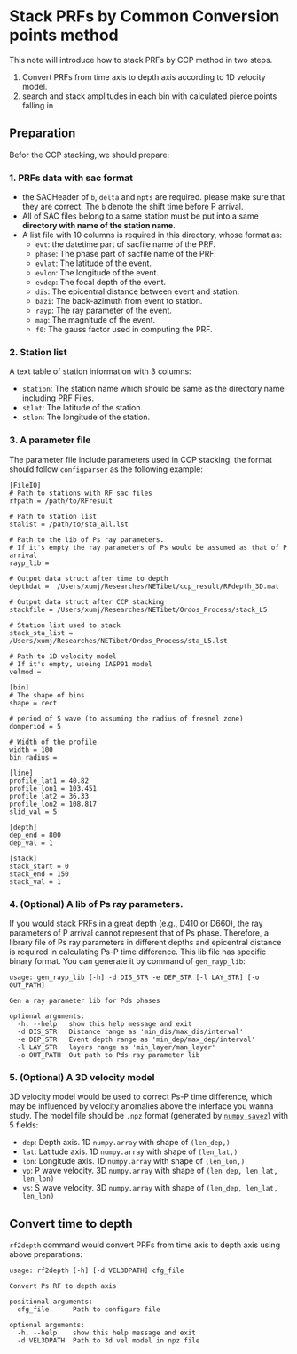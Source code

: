# Stack PRFs by Common Conversion points method

This note will introduce how to stack PRFs by CCP method in two steps.
1. Convert PRFs from time axis to depth axis according to 1D velocity model.
2. search and stack amplitudes in each bin with calculated pierce points falling in

## Preparation
Befor the CCP stacking, we should prepare:
### 1. PRFs data with sac format

- the SACHeader of `b`, `delta` and `npts` are required. please make sure that they are correct. The `b` denote the shift time before P arrival.
- All of SAC files belong to a same station must be put into a same **directory with name of the station name**.
- A list file with 10 columns is required in this directory, whose format as:
    - `evt`: the datetime part of sacfile name of the PRF. 
    - `phase`: The phase part of sacfile name of the PRF.
    - `evlat`: The latitude of the event.
    - `evlon`: The longitude of the event.
    - `evdep`: The focal depth of the event.
    - `dis`: The epicentral distance between event and station.
    - `bazi`: The back-azimuth from event to station.
    - `rayp`: The ray parameter of the event.
    - `mag`: The magnitude of the event.
    - `f0`: The gauss factor used in computing the PRF.

### 2. Station list
A text table of station information with 3 columns:
- `station`: The station name which should be same as the directory name including PRF Files.
- `stlat`: The latitude of the station.
- `stlon`: The longitude of the station.

### 3. A parameter file
The parameter file include parameters used in CCP stacking. the format should follow `configparser` as the following example:
```
[FileIO]
# Path to stations with RF sac files
rfpath = /path/to/RFresult

# Path to station list
stalist = /path/to/sta_all.lst

# Path to the lib of Ps ray parameters. 
# If it's empty the ray parameters of Ps would be assumed as that of P arrival
rayp_lib =

# Output data struct after time to depth
depthdat =  /Users/xumj/Researches/NETibet/ccp_result/RFdepth_3D.mat

# Output data struct after CCP stacking
stackfile = /Users/xumj/Researches/NETibet/Ordos_Process/stack_L5

# Station list used to stack
stack_sta_list = /Users/xumj/Researches/NETibet/Ordos_Process/sta_L5.lst

# Path to 1D velocity model
# If it's empty, useing IASP91 model
velmod =

[bin]
# The shape of bins
shape = rect

# period of S wave (to assuming the radius of fresnel zone)
domperiod = 5

# Width of the profile
width = 100
bin_radius =

[line]
profile_lat1 = 40.82
profile_lon1 = 103.451
profile_lat2 = 36.33
profile_lon2 = 108.817
slid_val = 5

[depth]
dep_end = 800
dep_val = 1

[stack]
stack_start = 0
stack_end = 150
stack_val = 1
```

### 4. (Optional) A lib of Ps ray parameters.
If you would stack PRFs in a great depth (e.g., D410 or D660), the ray parameters of P arrival cannot represent that of Ps phase. Therefore, 
a library file of Ps ray parameters in different depths and epicentral distance is required in calculating Ps-P time difference.
This lib file has specific binary format. You can generate it by command of `gen_rayp_lib`:
```
usage: gen_rayp_lib [-h] -d DIS_STR -e DEP_STR [-l LAY_STR] [-o OUT_PATH]

Gen a ray parameter lib for Pds phases

optional arguments:
  -h, --help   show this help message and exit
  -d DIS_STR   Distance range as 'min_dis/max_dis/interval'
  -e DEP_STR   Event depth range as 'min_dep/max_dep/interval'
  -l LAY_STR   layers range as 'min_layer/man_layer'
  -o OUT_PATH  Out path to Pds ray parameter lib
```

### 5. (Optional) A 3D velocity model
3D velocity model would be used to correct Ps-P time difference, which may be influenced by velocity anomalies above the interface you wanna study.
The model file should be `.npz` format (generated by [`numpy.savez`](https://docs.scipy.org/doc/numpy/reference/generated/numpy.savez.html?highlight=savez)) with 5 fields:
- `dep`: Depth axis. 1D `numpy.array` with shape of `(len_dep,)`
- `lat`: Latitude axis. 1D `numpy.array` with shape of `(len_lat,)`
- `lon`: Longitude axis. 1D `numpy.array` with shape of `(len_lon,)`
- `vp`: P wave velocity. 3D `numpy.array` with shape of `(len_dep, len_lat, len_lon)`
- `vs`: S wave velocity. 3D `numpy.array` with shape of `(len_dep, len_lat, len_lon)`

## Convert time to depth
`rf2depth` command would convert PRFs from time axis to depth axis using above preparations:
```
usage: rf2depth [-h] [-d VEL3DPATH] cfg_file

Convert Ps RF to depth axis

positional arguments:
  cfg_file      Path to configure file

optional arguments:
  -h, --help    show this help message and exit
  -d VEL3DPATH  Path to 3d vel model in npz file
```